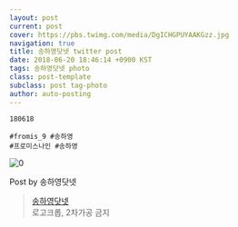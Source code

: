 ```yaml
---
layout: post
current: post
cover: https://pbs.twimg.com/media/DgICHGPUYAAKGzz.jpg
navigation: true
title: 송하영닷넷 twitter post
date: 2018-06-20 18:46:14 +0900 KST
tags: 송하영닷넷 photo
class: post-template
subclass: post tag-photo
author: auto-posting
---
```


```  
180618  
  
#fromis_9 #송하영  
#프로미스나인 #송하영  

```

![0](https://pbs.twimg.com/media/DgICHGPUYAAKGzz.jpg)


Post by 송하영닷넷

> [송하영닷넷](https://twitter.com/970929_net)  
로고크롭, 2차가공 금지